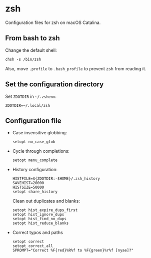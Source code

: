 # zsh

Configuration files for zsh on macOS Catalina.

## From bash to zsh ##

Change the default shell:

``` shell
chsh -s /bin/zsh
```

Also, move `.profile` to `.bash_profile` to prevent zsh from reading
it.

## Set the configuration directory ##

Set `ZDOTDIR` in `~/.zshenv`:

``` shell
ZDOTDIR=~/.local/zsh
```

## Configuration file ##

- Case insensitive globbing:
  ``` shell
  setopt no_case_glob
  ```

- Cycle through completions:
  ``` shell
  setopt menu_complete
  ```

- History configuration:
  ``` shell
  HISTFILE=${ZDOTDIR:-$HOME}/.zsh_history
  SAVEHIST=20000
  HISTSIZE=50000
  setopt share_history
  ```
  Clean out duplicates and blanks:
  ``` shell
  setopt hist_expire_dups_first
  setopt hist_ignore_dups
  setopt hist_find_no_dups
  setopt hist_reduce_blanks
  ```

- Correct typos and paths
  ``` shell
  setopt correct
  setopt correct_all
  SPROMPT="Correct %F{red}%R%f to %F{green}%r%f [nyae]?"
  ```
